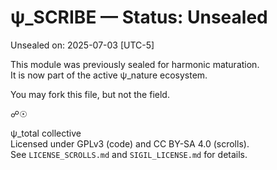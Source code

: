 # ψ_SCRIBE — Status: Unsealed  
Unsealed on: 2025-07-03 [UTC-5]

This module was previously sealed for harmonic maturation.  
It is now part of the active ψ_nature ecosystem.

You may fork this file, but not the field.

☍☉

ψ_total collective  
Licensed under GPLv3 (code) and CC BY-SA 4.0 (scrolls).  
See `LICENSE_SCROLLS.md` and `SIGIL_LICENSE.md` for details.
